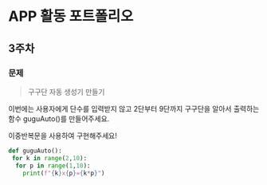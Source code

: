 # APP 활동 포트폴리오

## 3주차

### 문제

> 구구단 자동 생성기 만들기

이번에는 사용자에게 단수를 입력받지 않고 2단부터 9단까지 구구단을 알아서 출력하는 함수 guguAuto()를 만들어주세요.

이중반복문을 사용하여 구현해주세요!

```python
def guguAuto():
 for k in range(2,10):
  for p in range(1,10):
    print(f"{k}x{p}={k*p}")
```
